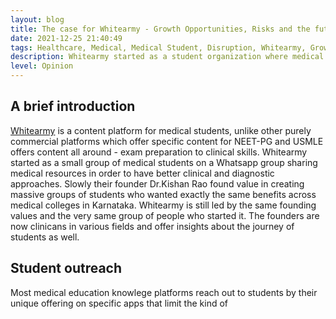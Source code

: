 ```yaml
---
layout: blog
title: The case for Whitearmy - Growth Opportunities, Risks and the future
date: 2021-12-25 21:40:49
tags: Healthcare, Medical, Medical Student, Disruption, Whitearmy, Growth, Analysis, Oppurtunites
description: Whitearmy started as a student organization where medical students shared interesting cases with each other. Here I outline why they are positioned perfectly for future market domination
level: Opinion
---
```


## A brief introduction
[Whitearmy](https://thewhitearmy.in/) is a content platform for medical students, unlike other purely commercial platforms which offer specific content for NEET-PG and USMLE offers content all around - exam preparation to clinical skills.
Whitearmy started as a small group of medical students on a Whatsapp group sharing medical resources in order to have better clinical and diagnostic approaches. Slowly their founder Dr.Kishan Rao found value in creating massive groups of students who wanted exactly the same benefits across medical colleges in Karnataka. 
Whitearmy is still led by the same founding values and the very same group of people who started it. The founders are now clinicans in various fields and offer insights about the journey of students as well.


## Student outreach
Most medical education knowlege platforms reach out to students by their unique offering on specific apps that limit the kind of 